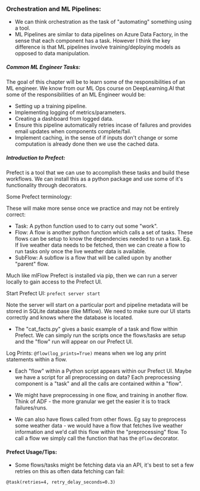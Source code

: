 ### Orchestration and ML Pipelines:

- We can think orchestration as the task of "automating" something using a tool.
- ML Pipelines are similar to data pipelines on Azure Data Factory, in the sense that each component has a task. However I think the key difference is that ML pipelines involve training/deploying models as opposed to data manipulation. 

##### Common ML Engineer Tasks:

The goal of this chapter will be to learn some of the responsibilities of an ML engineer. We know from our ML Ops course on DeepLearning.AI that some of the responsibilities of an ML Engineer would be:

- Setting up a training pipeline. 
- Implementing logging of metrics/parameters. 
- Creating a dashboard from logged data.
- Ensure this pipeline automatically retries incase of failures and provides email updates when components complete/fail. 
- Implement caching, in the sense of if inputs don't change or some computation is already done then we use the cached data. 

##### Introduction to Prefect:

Prefect is a tool that we can use to accomplish these tasks and build these workflows. We can install this as a python package and use some of it's functionality through decorators. 

Some Prefect terminology:

These will make more sense once we practice and may not be entirely correct:

- Task: A python function used to to carry out some "work". 
- Flow: A flow is another python function which calls a set of tasks. These flows can be setup to know the dependencies needed to run a task. Eg. If live weather data needs to be fetched, then we can create a flow to run tasks only once the live weather data is available. 
- SubFlow: A subflow is a flow that will be called upon by another "parent" flow. 

Much like mlFlow Prefect is installed via pip, then we can run a server locally to gain access to the Prefect UI. 

Start Prefect UI: `prefect server start`

Note the server will start on a particular port and pipeline metadata will be stored in SQLite database (like Mlflow). We need to make sure our UI starts correctly and knows where the database is located. 

- The "cat_facts.py" gives a basic example of a task and flow within Prefect. We can simply run the scripts once the flows/tasks are setup and the "flow" run will appear on our Prefect UI. 

Log Prints: `@flow(log_prints=True)` means when we log any print statements within a flow. 

- Each "flow" within a Python script appears within our Prefect UI. Maybe we have a script for all preprocessing on data? Each preprocessing component is a "task" and all the calls are contained within a "flow". 

- We might have preprocessing in one flow, and training in another flow. Think of ADF - the more granular we get the easier it is to track failures/runs. 

- We can also have flows called from other flows. Eg say to preprocess some weather data - we would have a flow that fetches live weather information and we'd call this flow within the "preprocessing" flow. To call a flow we simply call the function that has the `@flow` decorator.


#### Prefect Usage/Tips:

- Some flows/tasks might be fetching data via an API, it's best to set a few retries on this as often data fetching can fail:

`@task(retries=4, retry_delay_seconds=0.3)`

